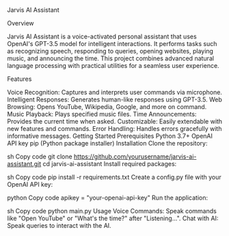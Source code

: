 Jarvis AI Assistant

Overview

Jarvis AI Assistant is a voice-activated personal assistant that uses OpenAI's GPT-3.5 model for intelligent interactions. It performs tasks such as recognizing speech, responding to queries, opening websites, playing music, and announcing the time. This project combines advanced natural language processing with practical utilities for a seamless user experience.

Features

Voice Recognition: Captures and interprets user commands via microphone.
Intelligent Responses: Generates human-like responses using GPT-3.5.
Web Browsing: Opens YouTube, Wikipedia, Google, and more on command.
Music Playback: Plays specified music files.
Time Announcements: Provides the current time when asked.
Customizable: Easily extendable with new features and commands.
Error Handling: Handles errors gracefully with informative messages.
Getting Started
Prerequisites
Python 3.7+
OpenAI API key
pip (Python package installer)
Installation
Clone the repository:

sh
Copy code
git clone https://github.com/yourusername/jarvis-ai-assistant.git
cd jarvis-ai-assistant
Install required packages:

sh
Copy code
pip install -r requirements.txt
Create a config.py file with your OpenAI API key:

python
Copy code
apikey = "your-openai-api-key"
Run the application:

sh
Copy code
python main.py
Usage
Voice Commands: Speak commands like "Open YouTube" or "What's the time?" after "Listening...".
Chat with AI: Speak queries to interact with the AI.
